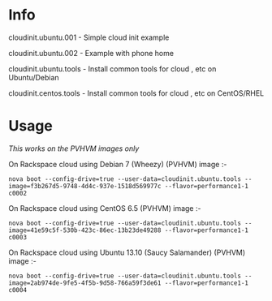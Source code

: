Info
=====
cloudinit.ubuntu.001  - Simple cloud init example

cloudinit.ubuntu.002  - Example with phone home

cloudinit.ubuntu.tools - Install common tools for cloud , etc on Ubuntu/Debian

cloudinit.centos.tools - Install common tools for cloud , etc on CentOS/RHEL


Usage
====

*This works on the PVHVM images only*

On Rackspace cloud using Debian 7 (Wheezy) (PVHVM) image :-

```
nova boot --config-drive=true --user-data=cloudinit.ubuntu.tools --image=f3b267d5-9748-4d4c-937e-1518d569977c --flavor=performance1-1 c0002
```


On Rackspace cloud using CentOS 6.5 (PVHVM)  image :-

```
nova boot --config-drive=true --user-data=cloudinit.ubuntu.tools --image=41e59c5f-530b-423c-86ec-13b23de49288 --flavor=performance1-1 c0003
```


On Rackspace cloud using Ubuntu 13.10 (Saucy Salamander) (PVHVM)  image :-

```
nova boot --config-drive=true --user-data=cloudinit.ubuntu.tools --image=2ab974de-9fe5-4f5b-9d58-766a59f3de61 --flavor=performance1-1 c0004
```